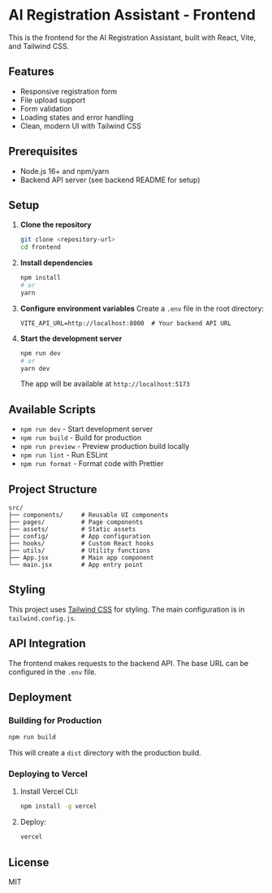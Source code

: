 # AI Registration Assistant - Frontend

This is the frontend for the AI Registration Assistant, built with React, Vite, and Tailwind CSS.

## Features

- Responsive registration form
- File upload support
- Form validation
- Loading states and error handling
- Clean, modern UI with Tailwind CSS

## Prerequisites

- Node.js 16+ and npm/yarn
- Backend API server (see backend README for setup)

## Setup

1. **Clone the repository**
   ```bash
   git clone <repository-url>
   cd frontend
   ```

2. **Install dependencies**
   ```bash
   npm install
   # or
   yarn
   ```

3. **Configure environment variables**
   Create a `.env` file in the root directory:
   ```
   VITE_API_URL=http://localhost:8000  # Your backend API URL
   ```

4. **Start the development server**
   ```bash
   npm run dev
   # or
   yarn dev
   ```

   The app will be available at `http://localhost:5173`

## Available Scripts

- `npm run dev` - Start development server
- `npm run build` - Build for production
- `npm run preview` - Preview production build locally
- `npm run lint` - Run ESLint
- `npm run format` - Format code with Prettier

## Project Structure

```
src/
├── components/     # Reusable UI components
├── pages/          # Page components
├── assets/         # Static assets
├── config/         # App configuration
├── hooks/          # Custom React hooks
├── utils/          # Utility functions
├── App.jsx         # Main app component
└── main.jsx        # App entry point
```

## Styling

This project uses [Tailwind CSS](https://tailwindcss.com/) for styling. The main configuration is in `tailwind.config.js`.

## API Integration

The frontend makes requests to the backend API. The base URL can be configured in the `.env` file.

## Deployment

### Building for Production

```bash
npm run build
```

This will create a `dist` directory with the production build.

### Deploying to Vercel

1. Install Vercel CLI:
   ```bash
   npm install -g vercel
   ```

2. Deploy:
   ```bash
   vercel
   ```

## License

MIT
